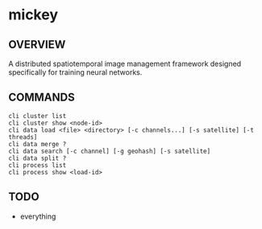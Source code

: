 # mickey
## OVERVIEW
A distributed spatiotemporal image management framework designed specifically for training neural networks.

## COMMANDS
    cli cluster list
    cli cluster show <node-id>
    cli data load <file> <directory> [-c channels...] [-s satellite] [-t threads]
    cli data merge ?
    cli data search [-c channel] [-g geohash] [-s satellite]
    cli data split ?
    cli process list
    cli process show <load-id>

## TODO
- everything
